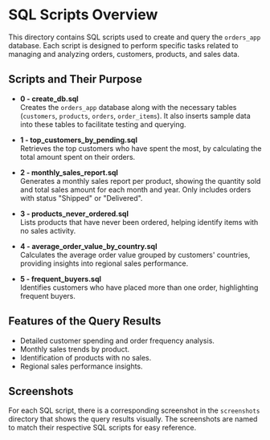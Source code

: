 # SQL Scripts Overview

This directory contains SQL scripts used to create and query the `orders_app` database. Each script is designed to perform specific tasks related to managing and analyzing orders, customers, products, and sales data.

## Scripts and Their Purpose

- **0 - create_db.sql**  
  Creates the `orders_app` database along with the necessary tables (`customers`, `products`, `orders`, `order_items`). It also inserts sample data into these tables to facilitate testing and querying.

- **1 - top_customers_by_pending.sql**  
  Retrieves the top customers who have spent the most, by calculating the total amount spent on their orders.

- **2 - monthly_sales_report.sql**  
  Generates a monthly sales report per product, showing the quantity sold and total sales amount for each month and year. Only includes orders with status "Shipped" or "Delivered".

- **3 - products_never_ordered.sql**  
  Lists products that have never been ordered, helping identify items with no sales activity.

- **4 - average_order_value_by_country.sql**  
  Calculates the average order value grouped by customers' countries, providing insights into regional sales performance.

- **5 - frequent_buyers.sql**  
  Identifies customers who have placed more than one order, highlighting frequent buyers.

## Features of the Query Results

- Detailed customer spending and order frequency analysis.
- Monthly sales trends by product.
- Identification of products with no sales.
- Regional sales performance insights.

## Screenshots

For each SQL script, there is a corresponding screenshot in the `screenshots` directory that shows the query results visually. The screenshots are named to match their respective SQL scripts for easy reference.

